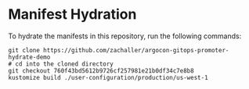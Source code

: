 # Manifest Hydration

To hydrate the manifests in this repository, run the following commands:

```shell
git clone https://github.com/zachaller/argocon-gitops-promoter-hydrate-demo
# cd into the cloned directory
git checkout 760f43bd5612b9726cf257981e21b0df34c7e8b8
kustomize build ./user-configuration/production/us-west-1
```
